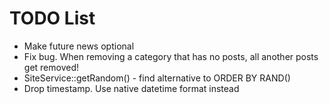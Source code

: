 TODO List
=========

 * Make future news optional
 * Fix bug. When removing a category that has no posts, all another posts get removed!
 * SiteService::getRandom() - find alternative to ORDER BY RAND()
 * Drop timestamp. Use native datetime format instead